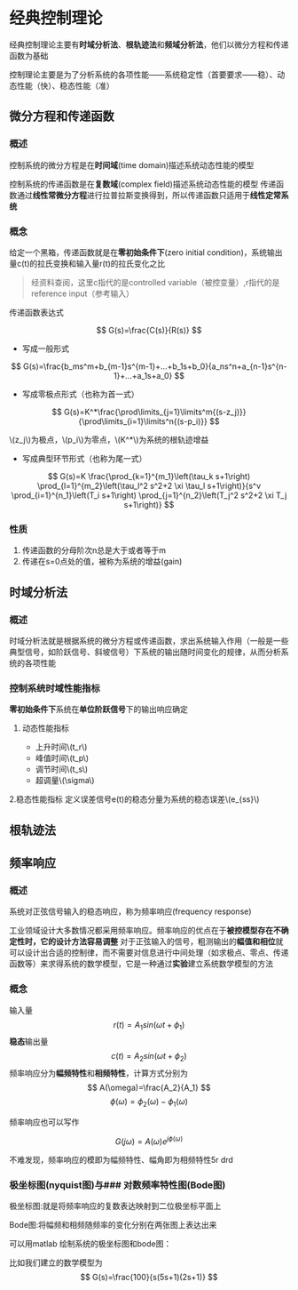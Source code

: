 # 经典控制理论
经典控制理论主要有**时域分析法**、**根轨迹法**和**频域分析法**，他们以微分方程和传递函数为基础

控制理论主要是为了分析系统的各项性能——系统稳定性（首要要求——稳）、动态性能（快）、稳态性能（准）
## 微分方程和传递函数
### 概述
控制系统的微分方程是在**时间域**(time domain)描述系统动态性能的模型

控制系统的传递函数是在**复数域**(complex field)描述系统动态性能的模型
传递函数通过**线性常微分方程**进行拉普拉斯变换得到，所以传递函数只适用于**线性定常系统**

### 概念
给定一个黑箱，传递函数就是在**零初始条件下**(zero initial condition)，系统输出量c(t)的拉氏变换和输入量r(t)的拉氏变化之比

> 经资料查阅，这里c指代的是controlled variable（被控变量）,r指代的是reference input（参考输入）

传递函数表达式

$$ G(s)=\frac{C(s)}{R(s)} $$

+ 写成一般形式

$$ G(s)=\frac{b_ms^m+b_{m-1}s^{m-1}+...+b_1s+b_0}{a_ns^n+a_{n-1}s^{n-1}+...+a_1s+a_0} $$

+ 写成零极点形式（也称为首一式）

$$ G(s)=K^*\frac{\prod\limits_{j=1}\limits^m{(s-z_j)}}{\prod\limits_{i=1}\limits^n{(s-p_i)}} $$

\\(z_j\\)为极点，\\(p_i\\)为零点，\\(K^*\\)为系统的根轨迹增益

+ 写成典型环节形式（也称为尾一式）

$$
G(s)=K \frac{\prod_{k=1}^{m_1}\left(\tau_k s+1\right) \prod_{l=1}^{m_2}\left(\tau_l^2 s^2+2 \xi \tau_l s+1\right)}{s^v \prod_{i=1}^{n_1}\left(T_i s+1\right) \prod_{j=1}^{n_2}\left(T_j^2 s^2+2 \xi T_j s+1\right)}
$$


### 性质
1. 传递函数的分母阶次n总是大于或者等于m
2. 传递在s=0点处的值，被称为系统的增益(gain)


## 时域分析法
### 概述
时域分析法就是根据系统的微分方程或传递函数，求出系统输入作用（一般是一些典型信号，如阶跃信号、斜坡信号）下系统的输出随时间变化的规律，从而分析系统的各项性能

### 控制系统时域性能指标
**零初始条件下**系统在**单位阶跃信号**下的输出响应确定

1. 动态性能指标

    + 上升时间\\(t_r\\)
    + 峰值时间\\(t_p\\)
    + 调节时间\\(t_s\\)
    + 超调量\\(\sigma\\)

2.稳态性能指标
定义误差信号e(t)的稳态分量为系统的稳态误差\\(e_{ss}\\)



## 根轨迹法

## 频率响应
### 概述
系统对正弦信号输入的稳态响应，称为频率响应(frequency response)

工业领域设计大多数情况都采用频率响应。频率响应的优点在于**被控模型存在不确定性时，它的设计方法容易调整**
对于正弦输入的信号，粗测输出的**幅值和相位**就可以设计出合适的控制律，而不需要对信息进行中间处理（如求极点、零点、传递函数等）来求得系统的数学模型，它是一种通过**实验**建立系统数学模型的方法

### 概念
输入量
$$ r(t)=A_1sin(\omega t+\phi_1) $$
**稳态**输出量
$$ c(t)=A_2sin(\omega t+\phi_2) $$
频率响应分为**幅频特性**和**相频特性**，计算方式分别为
$$ A(\omega)=\frac{A_2}{A_1} $$
$$ \phi(\omega)=\phi_2(\omega)-\phi_1(\omega) $$

频率响应也可以写作

$$ G(j\omega)=A(\omega)e^{j\phi(\omega)}$$

不难发现，频率响应的模即为幅频特性、幅角即为相频特性5r drd

### 极坐标图(nyquist图)与### 对数频率特性图(Bode图)
极坐标图:就是将频率响应的复数表达映射到二位极坐标平面上

Bode图:将幅频和相频随频率的变化分别在两张图上表达出来

可以用matlab 绘制系统的极坐标图和bode图：

比如我们建立的数学模型为
$$ G(s)=\frac{100}{s(5s+1)(2s+1)} $$










